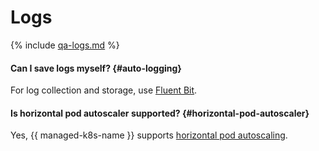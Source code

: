 # Logs

{% include [qa-logs.md](../../_includes/qa-logs.md) %}


#### Can I save logs myself? {#auto-logging}

For log collection and storage, use [Fluent Bit](../tutorials/fluent-bit-logging.md).

#### Is horizontal pod autoscaler supported? {#horizontal-pod-autoscaler}

Yes, {{ managed-k8s-name }} supports [horizontal pod autoscaling](../concepts/autoscale.md#hpa).
